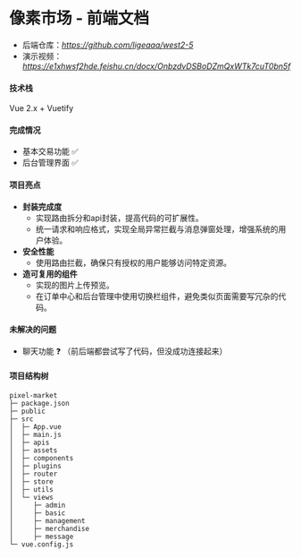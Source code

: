 # 像素市场 - 前端文档

- 后端仓库：*https://github.com/ligeaaa/west2-5*
- 演示视频：*https://e1xhwsf2hde.feishu.cn/docx/OnbzdvDSBoDZmQxWTk7cuT0bn5f*

#### 技术栈

Vue 2.x + Vuetify

#### 完成情况

- 基本交易功能 ✅ 
- 后台管理界面 ✅ 

#### 项目亮点

- **封装完成度**
  - 实现路由拆分和api封装，提高代码的可扩展性。
  - 统一请求和响应格式，实现全局异常拦截与消息弹窗处理，增强系统的用户体验。
- **安全性能**
  - 使用路由拦截，确保只有授权的用户能够访问特定资源。
- **造可复用的组件**
  - 实现的图片上传预览。
  - 在订单中心和后台管理中使用切换栏组件，避免类似页面需要写冗杂的代码。

#### 未解决的问题

- 聊天功能 ❓ （前后端都尝试写了代码，但没成功连接起来）

#### **项目结构树**

```
pixel-market
├─ package.json
├─ public
├─ src
│  ├─ App.vue
│  ├─ main.js
│  ├─ apis
│  ├─ assets
│  ├─ components
│  ├─ plugins
│  ├─ router
│  ├─ store
│  ├─ utils
│  └─ views
│     ├─ admin
│     ├─ basic
│     ├─ management
│     ├─ merchandise
│     ├─ message
└─ vue.config.js

```